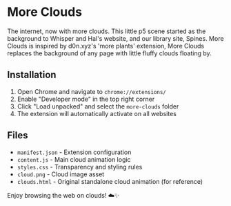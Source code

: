 # More Clouds

The internet, now with more clouds. This little p5 scene started as the background to Whisper and Hal's website, and our library site, Spines. More Clouds is inspired by d0n.xyz's 'more plants' extension, More Clouds replaces the background of any page with little fluffy clouds floating by.

## Installation

1. Open Chrome and navigate to `chrome://extensions/`
2. Enable "Developer mode" in the top right corner
3. Click "Load unpacked" and select the `more-clouds` folder
4. The extension will automatically activate on all websites

## Files

- `manifest.json` - Extension configuration
- `content.js` - Main cloud animation logic
- `styles.css` - Transparency and styling rules
- `cloud.png` - Cloud image asset
- `clouds.html` - Original standalone cloud animation (for reference)

Enjoy browsing the web on clouds! ☁️✨
